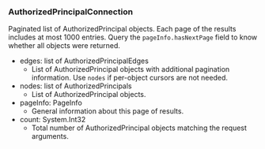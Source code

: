 ### AuthorizedPrincipalConnection
Paginated list of AuthorizedPrincipal objects. Each page of the results includes at most 1000 entries. Query the `pageInfo.hasNextPage` field to know whether all objects were returned.

- edges: list of AuthorizedPrincipalEdges
  - List of AuthorizedPrincipal objects with additional pagination information. Use `nodes` if per-object cursors are not needed.
- nodes: list of AuthorizedPrincipals
  - List of AuthorizedPrincipal objects.
- pageInfo: PageInfo
  - General information about this page of results.
- count: System.Int32
  - Total number of AuthorizedPrincipal objects matching the request arguments.
